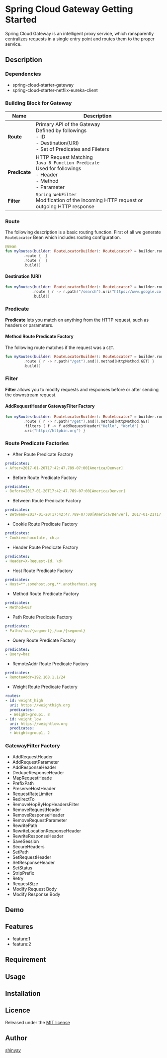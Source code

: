 # Spring Cloud Gateway Getting Started

Spring Cloud Gateway is an intelligent proxy service, which ransparently centralizes requests in a single entry point and routes them to the proper service.

## Description
### Dependencies
- spring-cloud-starter-gateway
- spring-cloud-starter-netflix-eureka-client

### Building Block for Gateway

|Name|Description|
|----|-----------|
|**Route**|Primary API of the Gateway<BR>Defined by followings<BR>- ID<BR>- Destination(URI)<BR>- Set of Predicates and Fileters|
|**Predicate**|HTTP Request Matching<BR>`Java 8 Function Predicate`<BR>Used for followings<BR>- Header <BR>- Method <BR>- Parameter|
|**Filter**|`Spring WebFilter`<BR>Modification of the incoming HTTP request or outgoing HTTP response|

### Route

The following description is a basic routing function. First of all we generate `RouteLocator` Bean which includes routing configuration.

```kotlin
@Bean
fun myRoutes(builder: RouteLocatorBuilder): RouteLocator? = builder.routes()
        .route {  }
        .route {  }
        .build()
```

#### Destination (URI)

```kotlin
fun myRoutes(builder: RouteLocatorBuilder): RouteLocator? = builder.routes()
			.route { r -> r.path("/search").uri("https://www.google.co.jp") }
			.build()
```

### Predicate
**Predicate** lets you match on anything from the HTTP request, such as headers or parameters.

#### Method Route Predicate Factory

The following route matches if the request was a `GET`.

```kotlin
fun myRoutes(builder: RouteLocatorBuilder): RouteLocator? = builder.routes()
        .route { r -> r.path("/get").and().method(HttpMethod.GET) }
        .build()
```

### Filter
**Filter** allows you to modify requests and responses before or after sending the downstream request.

#### AddRequestHeader GatewayFilter Factory

```kotlin
fun myRoutes(builder: RouteLocatorBuilder): RouteLocator? = builder.routes()
        .route { r -> r.path("/get").and().method(HttpMethod.GET)
        .filters { f -> f.addRequestHeader("Hello", "World") }
		.uri("http://httpbin.org") }
```

### Route Predicate Factories
- After Route Predicate Factory
```yaml
predicates:
- After=2017-01-20T17:42:47.789-07:00[America/Denver]
```

- Before Route Predicate Factory
```yaml
predicates:
- Before=2017-01-20T17:42:47.789-07:00[America/Denver]
```

- Between Route Predicate Factory
```yaml
predicates:
- Between=2017-01-20T17:42:47.789-07:00[America/Denver], 2017-01-21T17:42:47.789-07:00[America/Denver]
```

- Cookie Route Predicate Factory
```yaml
predicates:
- Cookie=chocolate, ch.p
```

- Header Route Predicate Factory
```yaml
predicates:
- Header=X-Request-Id, \d+
```

- Host Route Predicate Factory
```yaml
predicates:
- Host=**.somehost.org,**.anotherhost.org
```

- Method Route Predicate Factory
```yaml
predicates:
- Method=GET
```

- Path Route Predicate Factory
```yaml
predicates:
- Path=/foo/{segment},/bar/{segment}
```

- Query Route Predicate Factory
```yaml
predicates:
- Query=baz
```

- RemoteAddr Route Predicate Factory
```yaml
predicates:
- RemoteAddr=192.168.1.1/24
```

- Weight Route Predicate Factory
```yaml
routes:
- id: weight_high
  uri: https://weighthigh.org
  predicates:
  - Weight=group1, 8
- id: weight_low
  uri: https://weightlow.org
  predicates:
  - Weight=group1, 2
```

### GatewayFilter Factory
- AddRequestHeader
- AddRequestParameter
- AddResponseHeader
- DedupeResponseHeader
- MapRequestHeade
- PrefixPath
- PreserveHostHeader
- RequestRateLimiter
- RedirectTo
- RemoveHopByHopHeadersFilter
- RemoveRequestHeader
- RemoveResponseHeader
- RemoveRequestParameter
- RewritePath
- RewriteLocationResponseHeader
- RewriteResponseHeader
- SaveSession
- SecureHeaders
- SetPath
- SetRequestHeader
- SetResponseHeader
- SetStatus
- StripPrefix
- Retry
- RequestSize
- Modify Request Body
- Modify Response Body

## Demo

## Features

- feature:1
- feature:2

## Requirement

## Usage

## Installation

## Licence

Released under the [MIT license](https://gist.githubusercontent.com/shinyay/56e54ee4c0e22db8211e05e70a63247e/raw/34c6fdd50d54aa8e23560c296424aeb61599aa71/LICENSE)

## Author

[shinyay](https://github.com/shinyay)
